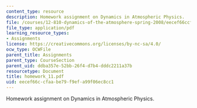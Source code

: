 ```yaml
---
content_type: resource
description: Homework assignment on Dynamics in Atmospheric Physics.
file: /courses/12-810-dynamics-of-the-atmosphere-spring-2008/eecef66ccfaabe79f9efa99f06ec8cc1_homework_11.pdf
file_type: application/pdf
learning_resource_types:
- Assignments
license: https://creativecommons.org/licenses/by-nc-sa/4.0/
ocw_type: OCWFile
parent_title: Assignments
parent_type: CourseSection
parent_uid: ddba357e-52bb-26f4-d7b4-dddc2211a37b
resourcetype: Document
title: homework_11.pdf
uid: eecef66c-cfaa-be79-f9ef-a99f06ec8cc1
---
```

Homework assignment on Dynamics in Atmospheric Physics.